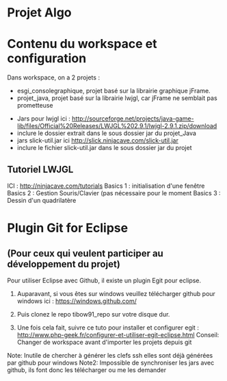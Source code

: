 Projet Algo
=====================

Contenu du workspace et configuration 
====================================

Dans workspace, on a 2 projets :
- esgi_consolegraphique, projet basé sur la librairie graphique jFrame.
- projet_java, projet basé sur la librairie lwjgl, car jFrame ne semblait pas prometteuse

 * Jars pour lwjgl ici : http://sourceforge.net/projects/java-game-lib/files/Official%20Releases/LWJGL%202.9.1/lwjgl-2.9.1.zip/download 
 * inclure le dossier extrait dans le sous dossier jar du projet_Java
 * jars slick-util.jar ici http://slick.ninjacave.com/slick-util.jar
 * inclure le fichier slick-util.jar dans le sous dossier jar du projet

Tutoriel LWJGL
--------------

ICI : http://ninjacave.com/tutorials
Basics 1 : initialisation d'une fenêtre
Basics 2 : Gestion Souris/Clavier (pas nécessaire pour le moment
Basics 3 : Dessin d'un quadrilatère

Plugin Git for Eclipse 
=====================
(Pour ceux qui veulent participer au développement du projet)
--------------------------------------------------------------

  Pour utiliser Eclipse avec Github, il existe un plugin Egit pour eclipse.

01.  Auparavant, si vous êtes sur windows veuillez télécharger github pour windows ici : https://windows.github.com/

02. Puis clonez le repo tibow91_repo sur votre disque dur.

03. Une fois cela fait, suivre ce tuto pour installer et configurer egit : http://www.php-geek.fr/configurer-et-utiliser-egit-eclipse.html
Conseil: Changer de workspace avant d'importer les projets depuis git

Note: Inutile de chercher à générer les clefs ssh elles sont déjà générées par github pour windows
Note2: Impossible de synchroniser les jars avec github, ils font donc les télécharger ou me les demander
